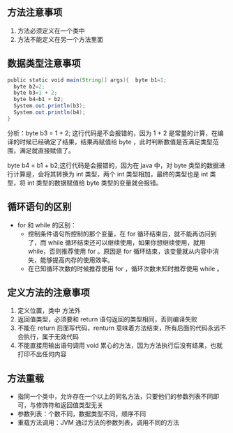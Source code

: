 ## 方法注意事项

1. 方法必须定义在一个类中
2. 方法不能定义在另一个方法里面

## 数据类型注意事项

```java
public static void main(String[] args){  byte b1=1;
  byte b2=2;
  byte b3=1 + 2;
  byte b4=b1 + b2;
  System.out.println(b3);
  System.out.println(b4);
}
```

分析：byte b3 = 1 + 2; 这行代码是不会报错的，因为 1 + 2 是常量的计算，在编译的时候已经确定了结果，结果再赋值给 byte ，此时判断数值是否满足类型范围，满足就直接赋值了。

byte b4 = b1 + b2;这行代码是会报错的，因为在 java 中，对 byte 类型的数据进行计算是，会将其转换为 int 类型，两个 int 类型相加，最终的类型也是 int 类型，将 int 类型的数据赋值给 byte 类型的变量就会报错。

## 循环语句的区别

- for 和 while 的区别：
  - 控制条件语句所控制的那个变量，在 for 循环结束后，就不能再访问到了，而 while 循环结束还可以继续使用，如果你想继续使用，就用 while，否则推荐使用 for 。原因是 for 循环结束，该变量就从内容中消失，能够提高内存的使用效率。
  - 在已知循环次数的时候推荐使用 for ，循环次数未知时推荐使用 while 。

## 定义方法的注意事项

1. 定义位置，类中 方法外
2. 返回值类型，必须要和 return 语句返回的类型相同，否则编译失败
3. 不能在 return 后面写代码，renturn 意味着方法结束，所有后面的代码永远不会执行，属于无效代码
4. 不能直接用输出语句调用 void 累心的方法，因为方法执行后没有结果，也就打印不出任何内容

## 方法重载

- 指同一个类中，允许存在一个以上的同名方法，只要他们的参数列表不同即可，与修饰符和返回值类型无关
- 参数列表：个数不同，数据类型不同，顺序不同
- 重载方法调用：JVM 通过方法的参数列表，调用不同的方法
